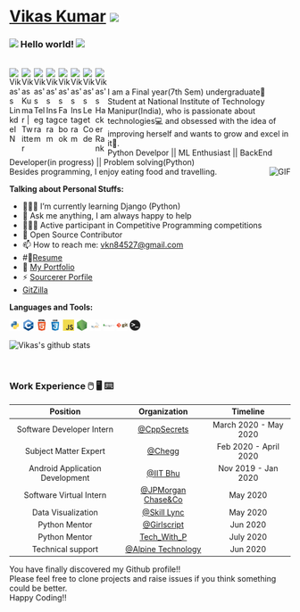 # [Vikas Kumar](https://vkn84527.github.io/Portfolio/) <img src="https://github.com/TheDudeThatCode/TheDudeThatCode/blob/master/Assets/Developer.gif" width="80px">

### <img src="https://github.com/TheDudeThatCode/TheDudeThatCode/blob/master/Assets/Hi.gif" width="29px"> Hello world!&nbsp;<img src="https://github.com/TheDudeThatCode/TheDudeThatCode/blob/master/Assets/Earth.gif" width="24px">
<br/>
<a href="https://www.linkedin.com/in/vikas-kr-rawat/">
  <img align="left" alt="Vikas's LinkdeIN" width="22px" src="https://cdn.jsdelivr.net/npm/simple-icons@v3/icons/linkedin.svg" />
</a>
<a href="https://twitter.com/vkn84527">
  <img align="left" alt="Vikas Kumar | Twitter" width="22px" src="https://cdn.jsdelivr.net/npm/simple-icons@v3/icons/twitter.svg" />
</a>
<a href="https://t.me/v_k_Rawat">
  <img align="left" alt="Vikas's Telegram" width="22px" src="https://cdn.jsdelivr.net/npm/simple-icons@v3/icons/telegram.svg" />
</a>
<a href="https://www.instagram.com/v_k_rawat7/">
  <img align="left" alt="Vikas's Instagram" width="22px" src="https://cdn.jsdelivr.net/npm/simple-icons@v3/icons/instagram.svg" />
</a>
<a href="https://www.facebook.com/people/Vikas-Kr-Rawat/100008830386440">
  <img align="left" alt="Vikas's Facebook" width="22px" src="https://cdn.jsdelivr.net/npm/simple-icons@v3/icons/facebook.svg" />
</a>
<a href="https://auth.geeksforgeeks.org/user/v_k_rawat/practice/">
  <img align="left" alt="Vikas's Instagram" width="22px" src="https://cdn.jsdelivr.net/npm/simple-icons@v3/icons/geeksforgeeks.svg" />
</a>
<a href="https://leetcode.com/vkn84527/">
  <img align="left" alt="Vikas's LeetCode" width="22px" src="https://cdn.jsdelivr.net/npm/simple-icons@v3/icons/leetcode.svg" />
</a>
<a href="https://www.hackerrank.com/V_K_Rawat?hr_r=1">
  <img align="left" alt="Vikas's HackerRank" width="22px" src="https://cdn.jsdelivr.net/npm/simple-icons@v3/icons/hackerrank.svg" />
</a>
<br />
<br/>
I am a Final year(7th Sem) undergraduate🙍 Student at National Institute of Technology Manipur(India), who is passionate about technologies💻 and obsessed with the idea of improving herself and wants to grow and excel in it🚀.
<br/>
Python Develpor || ML Enthusiast || BackEnd Developer(in progress) || Problem solving(Python)
<br/>
Besides programming, I enjoy eating food and travelling.


<img align="right" alt="GIF" src="https://media.giphy.com/media/L8K62iTDkzGX6/giphy.gif" />
  
**Talking about Personal Stuffs:**

- 👨🏽‍💻 I’m currently learning Django (Python)  
- 💬 Ask me anything, I am always happy to help
- 👨🏽‍💼 Active participant in Competitive Programming competitions
- 🙍  Open Source Contributor
- 📫 How to reach me: vkn84527@gmail.com
- #📝[Resume](https://drive.google.com/file/d/1ZZFN-3pjVdyUe8g8C2S_SQu0SikmCm_R/view)
- 💼 [My Portfolio](https://vkn84527.github.io/Portfolio/)
- ⚡️ [Sourcerer Porfile](https://sourcerer.io/vkn84527)
- [GitZilla](https://gitzilla.netlify.app/users/vkn84527)

**Languages and Tools:**  

<code><img height="20" src="https://raw.githubusercontent.com/github/explore/80688e429a7d4ef2fca1e82350fe8e3517d3494d/topics/python/python.png"></code>
<code><img height="20" src="https://raw.githubusercontent.com/github/explore/80688e429a7d4ef2fca1e82350fe8e3517d3494d/topics/cpp/cpp.png"></code>
<code><img height="20" src="https://raw.githubusercontent.com/github/explore/80688e429a7d4ef2fca1e82350fe8e3517d3494d/topics/html/html.png"></code>
<code><img height="20" src="https://raw.githubusercontent.com/github/explore/5c058a388828bb5fde0bcafd4bc867b5bb3f26f3/topics/css/css.png"></code>
<code><img height="20" src="https://raw.githubusercontent.com/github/explore/80688e429a7d4ef2fca1e82350fe8e3517d3494d/topics/javascript/javascript.png"></code>
<code><img height="20" src="https://raw.githubusercontent.com/github/explore/80688e429a7d4ef2fca1e82350fe8e3517d3494d/topics/nodejs/nodejs.png"></code>
<code><img height="20" src="https://raw.githubusercontent.com/github/explore/80688e429a7d4ef2fca1e82350fe8e3517d3494d/topics/mysql/mysql.png"></code>
<code><img height="20" src="https://raw.githubusercontent.com/github/explore/80688e429a7d4ef2fca1e82350fe8e3517d3494d/topics/mongodb/mongodb.png"></code>
<code><img height="20" src="https://raw.githubusercontent.com/github/explore/80688e429a7d4ef2fca1e82350fe8e3517d3494d/topics/git/git.png"></code>
<code><img height="20" src="https://raw.githubusercontent.com/github/explore/80688e429a7d4ef2fca1e82350fe8e3517d3494d/topics/terminal/terminal.png"></code>

![Vikas's github stats](https://github-readme-stats.vercel.app/api?username=vkn84527&show_icons=true&hide_border=true)

<br/>

### Work Experience :computer_mouse: :desktop_computer: :keyboard:

| Position | Organization | Timeline |
| :-: | :-: | :-: |
| Software Developer Intern | [@CppSecrets](https://cppsecrets.com/) | March 2020 - May 2020 |
| Subject Matter Expert | [@Chegg](https://www.chegg.com/) | Feb 2020 - April 2020 |
| Android Application Development | [@IIT Bhu](https://iitbhu.ac.in/) | Nov 2019 - Jan 2020 |
| Software Virtual Intern | [@JPMorgan Chase&Co](https://in.insidesherpa.com/modules/R5iK7HMxJGBgaSbvk/gtAhtcvke9AFCzqME) | May 2020 |
| Data Visualization | [@Skill Lync](https://skill-lync.com/) | May 2020 |
| Python Mentor | [@Girlscript](https://www.girlscript.tech/home) | Jun 2020 |
| Python Mentor |  [Tech_With_P](https://www.linkedin.com/company/tech-with-p/)| July 2020 |
| Technical support| [@Alpine Technology](https://alpinetech.in/) | Jun 2020 |

You have finally discovered my Github profile!!
<br/>
Please feel free to clone projects and raise issues if you think something could be better.
<br/>
Happy Coding!!


